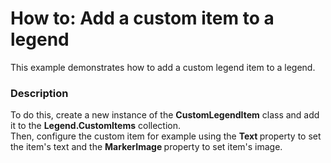 # How to: Add a custom item to a legend


This example demonstrates how to add a custom legend item to a legend.


<h3>Description</h3>

To do this, create a new instance of the <strong>CustomLegendItem</strong>&nbsp;class and add it to the <strong>Legend.CustomItems</strong> collection. <br>Then, configure the custom item for example using the <strong>Text&nbsp;</strong>property to set the item's text and the <strong>MarkerImage&nbsp;</strong>property to set item's image.

<br/>


